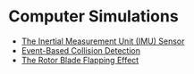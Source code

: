 # Computer Simulations

- [The Inertial Measurement Unit (IMU) Sensor](./The_Inertial_Measurement_Unit_(IMU)_Sensor.md)
- [Event-Based Collision Detection](./Event-Based_Collision_Detection.md)
- [The Rotor Blade Flapping Effect](./The_Rotor_Blade_Flapping_Effect.md)
